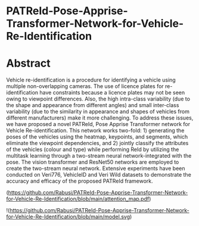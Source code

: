 # PATReId-Pose-Apprise-Transformer-Network-for-Vehicle-Re-Identification

# Abstract

<p align="left">Vehicle re-identification is a procedure for identifying a vehicle using multiple non-overlapping cameras. The use of licence plates for re-identification have constraints because a licence plates may not be seen owing to viewpoint differences. Also, the high intra-class variability (due to the shape and appearance from different angles) and small inter-class variability (due to the similarity in appearance and shapes of vehicles from different manufacturers) make it more challenging. To address these issues, we have proposed a novel PATReId, Pose Apprise Transformer network for Vehicle Re-identification. This network works two-fold: 1) generating the poses of the vehicles using the heatmap, keypoints, and segments, which eliminate the viewpoint dependencies, and 2) jointly classify the attributes of the vehicles (colour and type) while performing ReId by utilizing the multitask learning through a two-stream neural network-integrated with the pose. The vision transformer and ResNet50 networks are employed to create the two-stream neural network. Extensive experiments have been conducted on Veri776, VehicleID and Veri Wild datasets to demonstrate the accuracy and efficacy of the proposed PATReId framework.</p>


(https://github.com/Rabusi/PATReId-Pose-Apprise-Transformer-Network-for-Vehicle-Re-Identification/blob/main/attention_map.pdf)

!(https://github.com/Rabusi/PATReId-Pose-Apprise-Transformer-Network-for-Vehicle-Re-Identification/blob/main/model.svg)
